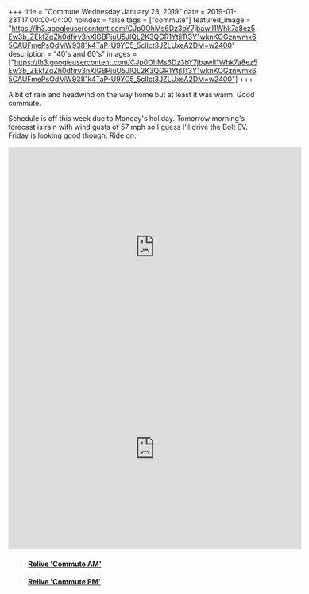 +++
title =  "Commute Wednesday January 23, 2019"
date = 2019-01-23T17:00:00-04:00
noindex = false
tags = ["commute"]
featured_image = "https://lh3.googleusercontent.com/CJp0OhMs6Dz3bY7jbawlI1Whk7a8ez5Ew3b_ZEkfZqZh0dfirv3nXlGBPjuU5JlQL2K3QGR1YtjlTt3Y1wknKOGznwmx65CAUFmePsOdMW9381k4TaP-U9YC5_5clIct3JZLUxeA2DM=w2400"
description = "40's and 60's"
images = ["https://lh3.googleusercontent.com/CJp0OhMs6Dz3bY7jbawlI1Whk7a8ez5Ew3b_ZEkfZqZh0dfirv3nXlGBPjuU5JlQL2K3QGR1YtjlTt3Y1wknKOGznwmx65CAUFmePsOdMW9381k4TaP-U9YC5_5clIct3JZLUxeA2DM=w2400"]
+++

A bit of rain and headwind on the way home but at least it was warm. Good commute. 

Schedule is off this week due to Monday's holiday. Tomorrow morning's forecast is rain with wind gusts of 57 mph so I guess I'll drive the Bolt EV. Friday is looking good though. Ride on.

<iframe height='405' width='590' frameborder='0' allowtransparency='true' scrolling='no' src='https://www.strava.com/activities/2097788006/embed/2932bac2a4d12b7089de4736f19abb9a148c0311'></iframe>

<iframe height='405' width='590' frameborder='0' allowtransparency='true' scrolling='no' src='https://www.strava.com/activities/2099060449/embed/3af823f4cdc7dae66835b901dfccaf9d053a0d82'></iframe>

<blockquote class="embedly-card" data-card-controls="0" data-card-key="f1631a41cb254ca5b035dc5747a5bd75"><h4><a href="https://www.relive.cc/view/2097788006?r=embed-site">Relive 'Commute AM'</a></h4></blockquote>
        <script async src="https://cdn.embedly.com/widgets/platform.js" charset="UTF-8"></script>

<blockquote class="embedly-card" data-card-controls="0" data-card-key="f1631a41cb254ca5b035dc5747a5bd75"><h4><a href="https://www.relive.cc/view/2099060449?r=embed-site">Relive 'Commute PM'</a></h4></blockquote>
        <script async src="https://cdn.embedly.com/widgets/platform.js" charset="UTF-8"></script>
